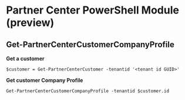 # Partner Center PowerShell Module (preview) #

## Get-PartnerCenterCustomerCompanyProfile ##

**Get a customer**

    $customer = Get-PartnerCenterCustomer -tenantid '<tenant id GUID>'

**Get customer Company Profile**

    Get-PartnerCenterCustomerCompanyProfile -tenantid $customer.id
